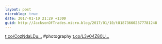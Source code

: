 ```yaml
---
layout: post
microblog: true
date: 2017-01-10 21:29 +1300
guid: http://JacksonOfTrades.micro.blog/2017/01/10/t818736602377781248.html
---
```

[t.co/CozNdaLDu...](https://t.co/CozNdaLDui) #photography [t.co/L3v04Z80U...](https://t.co/L3v04Z80Um)
